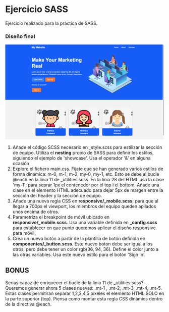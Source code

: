 # Ejercicio SASS
Ejercicio realizado para la práctica de SASS. 
### Diseño final
![Diseño](https://github.com/aguzsol/sass-landing-page/blob/main/img%2Fsass_landing_page_desktop.png)

1. Añade el código SCSS necesario en _style.scss para estilizar la sección de equipo. Utiliza el __nesting__ propio de SASS para definir los estilos, siguiendo el ejemplo de 'showcase'. Usa el operador '&' en alguna ocasión
2. Explore el fichero main.css. Fíjate que se han generado varios estilos de forma dinámica: m-0, m-1, m-2, my-0, my-1, etc. Esto se debe al bucle @each en la linia 11 de _utilities.scss. En la linia 28 del HTML usa la clase 'my-1'; para seprar 1px el contenedor por el top i el bottom. Añade una clase en el elemento HTML adecuado  para dejar 5px de margen entre la sección del header y la sección de equipo.
3. Añade una nueva regla CSS en **responsive/_mobile.scss**; para que al llegar a 700px el viewport, los miembros del equipo queden apilados unos encima de otros.
4. Parametriza el breakpoint de móvil ubicado en **responsive/_mobile.scss**. Usa una variable definida en **_config.scss** para establecer en que punto queremos aplicar el diseño responsive para móvil.
5. Crea un nuevo botón a partir de la plantilla de botón definida en **componentes/_button.scss**. Este nuevo boton debe ser igual a los otros, pero debe tener un color rgb(36, 94, 36). Define el color junto a las otras variables. Usa este nuevo estilo para el botón 'Sign In'.



## BONUS

Serias capaz de enriquecer  el bucle de la linia 11 de _utilities.scss? Queremos generar ahora 5 clases nuevas: .mt-1 , .mt-2, .mt-3, .mt-4, .mt-5. Estas clases permitiran separar 1,2,3,4,5 píxeles el elemento HTML SOLO en la parte superior (top). Piensa como montar esta regla CSS dinámics dentro de la directiva @each.

